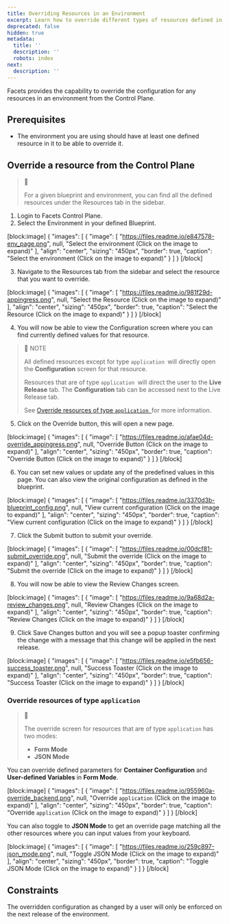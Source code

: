 ```yaml
---
title: Overriding Resources in an Environment
excerpt: Learn how to override different types of resources defined in your blueprint
deprecated: false
hidden: true
metadata:
  title: ''
  description: ''
  robots: index
next:
  description: ''
---
```

Facets provides the capability to override the configuration for any resources in an environment from the Control Plane.

## Prerequisites

- The environment you are using should have at least one defined resource in it to be able to override it. 

## Override a resource from the Control Plane

> 📘 
> 
> For a given blueprint and environment, you can find all the defined resources under the Resources tab in the sidebar.

1. Login to Facets Control Plane. 
2. Select the Environment in your defined Blueprint.

[block:image]
{
  "images": [
    {
      "image": [
        "https://files.readme.io/e847578-env_page.png",
        null,
        "Select the environment (Click on the image to expand)"
      ],
      "align": "center",
      "sizing": "450px",
      "border": true,
      "caption": "Select the environment (Click on the image to expand)"
    }
  ]
}
[/block]

3. Navigate to the Resources tab from the sidebar and select the resource that you want to override.

[block:image]
{
  "images": [
    {
      "image": [
        "https://files.readme.io/981f29d-appingress.png",
        null,
        "Select the Resource (Click on the image to expand)"
      ],
      "align": "center",
      "sizing": "450px",
      "border": true,
      "caption": "Select the Resource (Click on the image to expand)"
    }
  ]
}
[/block]

4. You will now be able to view the Configuration screen where you can find currently defined values for that resource.

> 📘 NOTE
> 
> All defined resources except for type `application `will directly open the **Configuration** screen for that resource.
> 
> Resources that are of type `application `will direct the user to the **Live Release** tab. The **Configuration** tab can be accessed next to the Live Release tab. 
> 
> See [Override resources of type `application `](https://readme.facets.cloud/docs/overriding-resources-in-a-cluster#override-resources-of-type-application)for more information.

5. Click on the Override button, this will open a new page.

[block:image]
{
  "images": [
    {
      "image": [
        "https://files.readme.io/afae04d-override_appingress.png",
        null,
        "Override Button (Click on the image to expand)"
      ],
      "align": "center",
      "sizing": "450px",
      "border": true,
      "caption": "Override Button (Click on the image to expand)"
    }
  ]
}
[/block]

6. You can set new values or update any of the predefined values in this page. You can also view the original configuration as defined in the blueprint.

[block:image]
{
  "images": [
    {
      "image": [
        "https://files.readme.io/3370d3b-blueprint_config.png",
        null,
        "View current configuration (Click on the image to expand)"
      ],
      "align": "center",
      "sizing": "450px",
      "border": true,
      "caption": "View current configuration (Click on the image to expand)"
    }
  ]
}
[/block]

7. Click the Submit button to submit your override. 

[block:image]
{
  "images": [
    {
      "image": [
        "https://files.readme.io/00dcf81-submit_override.png",
        null,
        "Submit the override (Click on the image to expand)"
      ],
      "align": "center",
      "sizing": "450px",
      "border": true,
      "caption": "Submit the override (Click on the image to expand)"
    }
  ]
}
[/block]

8. You will now be able to view the Review Changes screen.

[block:image]
{
  "images": [
    {
      "image": [
        "https://files.readme.io/9a68d2a-review_changes.png",
        null,
        "Review Changes (Click on the image to expand)"
      ],
      "align": "center",
      "sizing": "450px",
      "border": true,
      "caption": "Review Changes (Click on the image to expand)"
    }
  ]
}
[/block]

9. Click Save Changes button and you will see a popup toaster confirming the change with a message that this change will be applied in the next release.

[block:image]
{
  "images": [
    {
      "image": [
        "https://files.readme.io/e5fb656-success_toaster.png",
        null,
        "Success Toaster (Click on the image to expand)"
      ],
      "align": "center",
      "sizing": "450px",
      "border": true,
      "caption": "Success Toaster (Click on the image to expand)"
    }
  ]
}
[/block]

### Override resources of type `application `

> 📘 
> 
> The override screen for resources that are of type `application` has two modes:
> 
> - **Form Mode**
> - **JSON Mode**

You can override defined parameters for **Container Configuration** and **User-defined Variables** in **Form Mode**. 

[block:image]
{
  "images": [
    {
      "image": [
        "https://files.readme.io/955960a-override_backend.png",
        null,
        "Override `application` (Click on the image to expand)"
      ],
      "align": "center",
      "sizing": "450px",
      "border": true,
      "caption": "Override `application` (Click on the image to expand)"
    }
  ]
}
[/block]

You can also toggle to **JSON Mode** to get an override page matching all the other resources where you can input values from your keyboard. 

[block:image]
{
  "images": [
    {
      "image": [
        "https://files.readme.io/259c897-json_mode.png",
        null,
        "Toggle JSON Mode (Click on the image to expand)"
      ],
      "align": "center",
      "sizing": "450px",
      "border": true,
      "caption": "Toggle JSON Mode (Click on the image to expand)"
    }
  ]
}
[/block]

## Constraints

The overridden configuration as changed by a user will only be enforced on the next release of the environment.